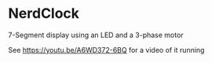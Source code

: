 # NerdClock
7-Segment display using an LED and a 3-phase motor

See https://youtu.be/A6WD372-6BQ for a video of it running
